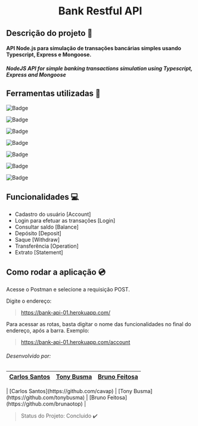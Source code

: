 <h1 align="center"> Bank Restful API </h1>

## Descrição do projeto :blue_book:
#### API Node.js para simulação de transações bancárias simples usando Typescript, Express e Mongoose.

##### NodeJS API for simple banking transactions simulation using Typescript, Express and Mongoose

## Ferramentas utilizadas :hammer:
![Badge](https://img.shields.io/static/v1?label=VScode&message=IDE/editor&color=blue&style=plastic&logo=vsco)

![Badge](https://img.shields.io/static/v1?label=JavaScript&message=language&color=yellow&style=plastic&logo=javascript)

![Badge](https://img.shields.io/static/v1?label=Typescript&message=language&color=yellowgreen&style=plastic&logo=typescript)

![Badge](https://img.shields.io/static/v1?label=Node&message=tecnology&color=green&style=plastic&logo=nodedotjs)

![Badge](https://img.shields.io/static/v1?label=Express&message=framework&color=orange&style=plastic&logo=express)

![Badge](https://img.shields.io/static/v1?label=Mongoose&message=library&color=ff69b4&style=plastic&logo=mongodb)

![Badge](https://img.shields.io/static/v1?label=Postman&message=tecnology&color=ff69b4&style=plastic&logo=postman)

## Funcionalidades :computer:
- Cadastro do usuário [Account]
- Login para efetuar as transações [Login]
- Consultar saldo [Balance]
- Depósito [Deposit]
- Saque [Withdraw]
- Transferência [Operation]
- Extrato [Statement]

## Como rodar a aplicação :cd:
Acesse o Postman e selecione a requisição POST.

Digite o endereço: 

> https://bank-api-01.herokuapp.com/

Para acessar as rotas, basta digitar o nome das funcionalidades no final do endereço, após a barra. Exemplo:

> https://bank-api-01.herokuapp.com/account

###### Desenvolvido por:
<table>
  <thead>
    <th><a href="https://github.com/cavap">Carlos Santos</a></th>
    <th><a href="https://github.com/tonybusma">Tony Busma</a></th>
    <th><a href="https://github.com/brunaotop">Bruno Feitosa</a></th>
  </thead>
</table>
| [Carlos Santos](https://github.com/cavap) | [Tony Busma](https://github.com/tonybusma) | [Bruno Feitosa](https://github.com/brunaotop) |

> Status do Projeto: Concluido :heavy_check_mark:
